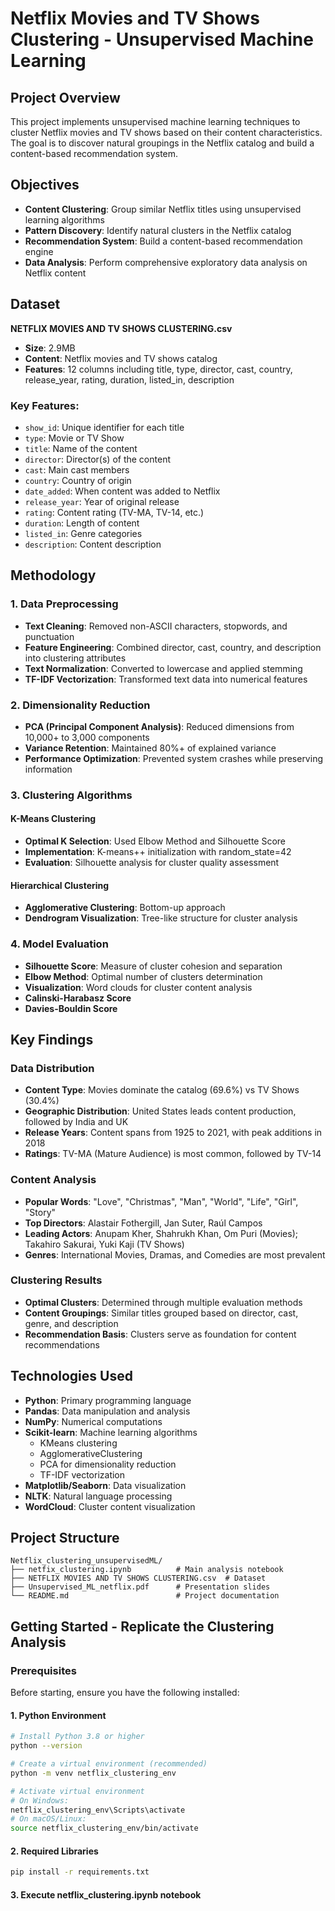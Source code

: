 # Netflix Movies and TV Shows Clustering - Unsupervised Machine Learning

## Project Overview

This project implements unsupervised machine learning techniques to cluster Netflix movies and TV shows based on their content characteristics. The goal is to discover natural groupings in the Netflix catalog and build a content-based recommendation system.

## Objectives

- **Content Clustering**: Group similar Netflix titles using unsupervised learning algorithms
- **Pattern Discovery**: Identify natural clusters in the Netflix catalog
- **Recommendation System**: Build a content-based recommendation engine
- **Data Analysis**: Perform comprehensive exploratory data analysis on Netflix content

## Dataset

**NETFLIX MOVIES AND TV SHOWS CLUSTERING.csv**
- **Size**: 2.9MB
- **Content**: Netflix movies and TV shows catalog
- **Features**: 12 columns including title, type, director, cast, country, release_year, rating, duration, listed_in, description

### Key Features:
- `show_id`: Unique identifier for each title
- `type`: Movie or TV Show
- `title`: Name of the content
- `director`: Director(s) of the content
- `cast`: Main cast members
- `country`: Country of origin
- `date_added`: When content was added to Netflix
- `release_year`: Year of original release
- `rating`: Content rating (TV-MA, TV-14, etc.)
- `duration`: Length of content
- `listed_in`: Genre categories
- `description`: Content description

## Methodology

### 1. Data Preprocessing
- **Text Cleaning**: Removed non-ASCII characters, stopwords, and punctuation
- **Feature Engineering**: Combined director, cast, country, and description into clustering attributes
- **Text Normalization**: Converted to lowercase and applied stemming
- **TF-IDF Vectorization**: Transformed text data into numerical features

### 2. Dimensionality Reduction
- **PCA (Principal Component Analysis)**: Reduced dimensions from 10,000+ to 3,000 components
- **Variance Retention**: Maintained 80%+ of explained variance
- **Performance Optimization**: Prevented system crashes while preserving information

### 3. Clustering Algorithms

#### K-Means Clustering
- **Optimal K Selection**: Used Elbow Method and Silhouette Score
- **Implementation**: K-means++ initialization with random_state=42
- **Evaluation**: Silhouette analysis for cluster quality assessment

#### Hierarchical Clustering
- **Agglomerative Clustering**: Bottom-up approach
- **Dendrogram Visualization**: Tree-like structure for cluster analysis

### 4. Model Evaluation
- **Silhouette Score**: Measure of cluster cohesion and separation
- **Elbow Method**: Optimal number of clusters determination
- **Visualization**: Word clouds for cluster content analysis
- **Calinski-Harabasz Score**
- **Davies-Bouldin Score**

## Key Findings

### Data Distribution
- **Content Type**: Movies dominate the catalog (69.6%) vs TV Shows (30.4%)
- **Geographic Distribution**: United States leads content production, followed by India and UK
- **Release Years**: Content spans from 1925 to 2021, with peak additions in 2018
- **Ratings**: TV-MA (Mature Audience) is most common, followed by TV-14

### Content Analysis
- **Popular Words**: "Love", "Christmas", "Man", "World", "Life", "Girl", "Story"
- **Top Directors**: Alastair Fothergill, Jan Suter, Raúl Campos
- **Leading Actors**: Anupam Kher, Shahrukh Khan, Om Puri (Movies); Takahiro Sakurai, Yuki Kaji (TV Shows)
- **Genres**: International Movies, Dramas, and Comedies are most prevalent

### Clustering Results
- **Optimal Clusters**: Determined through multiple evaluation methods
- **Content Groupings**: Similar titles grouped based on director, cast, genre, and description
- **Recommendation Basis**: Clusters serve as foundation for content recommendations

## Technologies Used

- **Python**: Primary programming language
- **Pandas**: Data manipulation and analysis
- **NumPy**: Numerical computations
- **Scikit-learn**: Machine learning algorithms
  - KMeans clustering
  - AgglomerativeClustering
  - PCA for dimensionality reduction
  - TF-IDF vectorization
- **Matplotlib/Seaborn**: Data visualization
- **NLTK**: Natural language processing
- **WordCloud**: Cluster content visualization

## Project Structure

```
Netflix_clustering_unsupervisedML/
├── netfix_clustering.ipynb          # Main analysis notebook
├── NETFLIX MOVIES AND TV SHOWS CLUSTERING.csv  # Dataset
├── Unsupervised_ML_netflix.pdf      # Presentation slides
└── README.md                        # Project documentation
```

## Getting Started - Replicate the Clustering Analysis

### Prerequisites

Before starting, ensure you have the following installed:

#### 1. Python Environment
```bash
# Install Python 3.8 or higher
python --version

# Create a virtual environment (recommended)
python -m venv netflix_clustering_env

# Activate virtual environment
# On Windows:
netflix_clustering_env\Scripts\activate
# On macOS/Linux:
source netflix_clustering_env/bin/activate
```

#### 2. Required Libraries
```bash
pip install -r requirements.txt
```

#### 3. Execute netflix_clustering.ipynb notebook 
